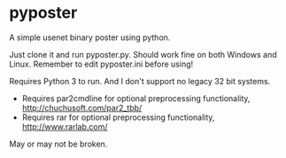 pyposter
========

A simple usenet binary poster using python.

Just clone it and run pyposter.py. Should work fine on both Windows and Linux. Remember to edit pyposter.ini before using!

Requires Python 3 to run. And I don't support no legacy 32 bit systems.

- Requires par2cmdline for optional preprocessing functionality, http://chuchusoft.com/par2_tbb/
- Requires rar for optional preprocessing functionality, http://www.rarlab.com/

May or may not be broken.
